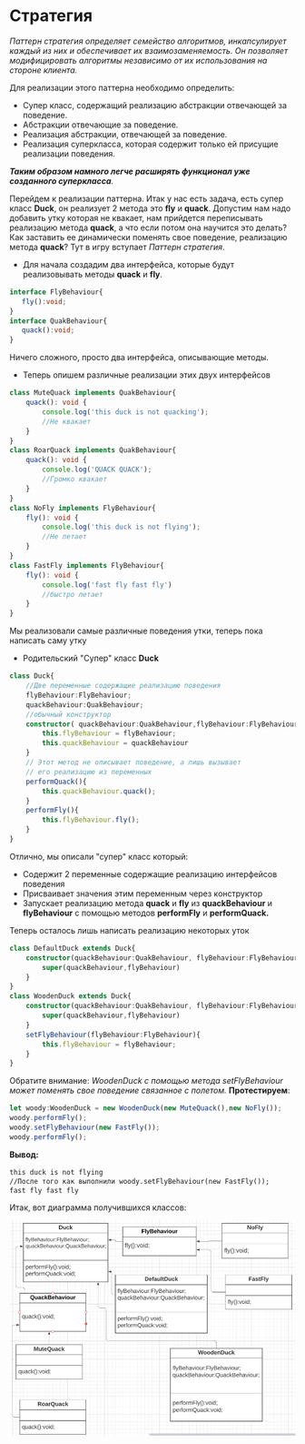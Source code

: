 # Стратегия

 *Паттерн стратегия определяет семейство алгоритмов, инкапсулирует каждый из них и обеспечивает их взаимозаменяемость. Он позволяет модифицировать алгоритмы независимо от их использования на стороне клиента.*

 Для реализации этого паттерна необходимо определить:
 - Супер класс, содержащий реализацию абстракции отвечающей за поведение.
 - Абстракции отвечающие за поведение.
 - Реализация абстракции, отвечающей за поведение.
 - Реализация суперкласса, которая содержит только ей присущие реализации поведения.
 
 _**Таким образом намного легче расширять функционал уже созданного суперкласса**._

 Перейдем к реализации паттерна.
 Итак у нас есть задача, есть супер класс **Duck**, он реализует 2 метода это **fly** и **quack**. Допустим нам надо добавить утку которая не квакает, нам прийдется переписывать реализацию метода **quack**, а что если потом она научится это делать? Как заставить ее динамически поменять свое поведение, реализацию метода **quack**? Тут в игру вступает *Паттерн стратегия*.
 - Для начала создадим два интерфейса, которые будут реализовывать методы **quack** и **fly**.
 ```typescript
interface FlyBehaviour{
    fly():void;
}
interface QuakBehaviour{
    quack():void;
}
 ```
Ничего сложного, просто два интерфейса, описывающие методы.
- Теперь опишем различные реализации этих двух интерфейсов
```typescript
class MuteQuack implements QuakBehaviour{
    quack(): void {
        console.log('this duck is not quacking');
        //Не квакает
    }
}
class RoarQuack implements QuakBehaviour{
    quack(): void {
        console.log('QUACK QUACK');
        //Громко квакает
    }
}
class NoFly implements FlyBehaviour{
    fly(): void {
        console.log('this duck is not flying');
        //Не летает
    }
}
class FastFly implements FlyBehaviour{
    fly(): void {
        console.log('fast fly fast fly')
        //быстро летает
    }
}
```
Мы реализовали самые различные поведения утки, теперь пока написать саму утку
- Родительский "Супер" класс **Duck**
```typescript
class Duck{
    //Две переменные содержащие реализацию поведения
    flyBehaviour:FlyBehaviour;
    quackBehaviour:QuakBehaviour;
    //обычный конструктор
    constructor( quackBehaviour:QuakBehaviour,flyBehaviour:FlyBehaviour){
        this.flyBehaviour = flyBehaviour;
        this.quackBehaviour = quackBehaviour
    }
    // Этот метод не описывает поведение, а лишь вызывает
    // его реализацию из переменных 
    performQuack(){
        this.quackBehaviour.quack();
    }
    performFly(){
        this.flyBehaviour.fly();
    }
}
```
Отлично, мы описали "супер" класс который:
- Содержит 2 переменные содержащие реализацию интерфейсов поведения
- Присваивает значения этим переменным через конструктор
- Запускает реализацию метода **quack** и **fly** из **quackBehaviour** и **flyBehaviour** с помощью методов **performFly** и **performQuack.**

Теперь осталось лишь написать реализацию некоторых уток

```typescript 
class DefaultDuck extends Duck{
    constructor(quackBehaviour:QuakBehaviour, flyBehaviour:FlyBehaviour){
        super(quackBehaviour,flyBehaviour)
    }
}
class WoodenDuck extends Duck{
    constructor(quackBehaviour:QuakBehaviour, flyBehaviour:FlyBehaviour){
        super(quackBehaviour,flyBehaviour)
    }
    setFlyBehaviour(flyBehaviour:FlyBehaviour){
        this.flyBehaviour = flyBehaviour;
    }
}

```
Обратите внимание: *WoodenDuck с помощью метода setFlyBehaviour может поменять свое поведение связанное с полетом.*
**Протестируем**:
```typescript
let woody:WoodenDuck = new WoodenDuck(new MuteQuack(),new NoFly());
woody.performFly();
woody.setFlyBehaviour(new FastFly());
woody.performFly();
```
**Вывод:**
```text
this duck is not flying
//После того как выполнили woody.setFlyBehaviour(new FastFly());
fast fly fast fly
```
Итак, вот диаграмма получившихся классов:

![First UML](/documentation/uml_first.png)
